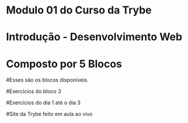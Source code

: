 # Modulo 01 do Curso da Trybe

# Introdução - Desenvolvimento Web

# Composto por 5 Blocos

#Esses são os blocos disponíveis.

#Exercícios do bloco 3

#Exercícios do dia 1 até o dia 3

#Site da Trybe feito em aula ao vivo
